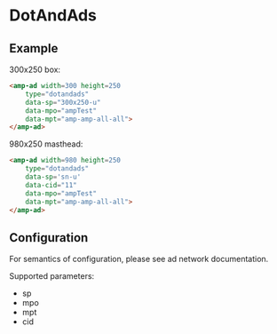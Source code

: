 <!---
Copyright 2015 The AMP HTML Authors. All Rights Reserved.

Licensed under the Apache License, Version 2.0 (the "License");
you may not use this file except in compliance with the License.
You may obtain a copy of the License at

      http://www.apache.org/licenses/LICENSE-2.0

Unless required by applicable law or agreed to in writing, software
distributed under the License is distributed on an "AS-IS" BASIS,
WITHOUT WARRANTIES OR CONDITIONS OF ANY KIND, either express or implied.
See the License for the specific language governing permissions and
limitations under the License.
-->

# DotAndAds

## Example

300x250 box: 
```html
<amp-ad width=300 height=250
    type="dotandads"
    data-sp="300x250-u"
    data-mpo="ampTest"
    data-mpt="amp-amp-all-all">
</amp-ad>
```

980x250 masthead: 
```html
<amp-ad width=980 height=250
    type="dotandads" 
    data-sp='sn-u' 
    data-cid="11" 
    data-mpo="ampTest" 
    data-mpt="amp-amp-all-all">
</amp-ad>
```

## Configuration

For semantics of configuration, please see ad network documentation.

Supported parameters:

- sp
- mpo
- mpt
- cid